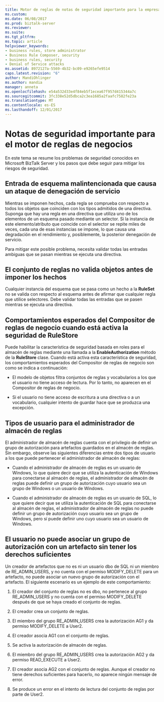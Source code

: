 ```yaml
---
title: Motor de reglas de notas de seguridad importante para la empresa | Documentos de Microsoft
ms.custom: 
ms.date: 06/08/2017
ms.prod: biztalk-server
ms.reviewer: 
ms.suite: 
ms.tgt_pltfrm: 
ms.topic: article
helpviewer_keywords:
- business rules, store administrator
- Business Rule Composer, security
- business rules, security
- Denial of Service attacks
ms.assetid: 8972127a-5569-4b32-bc09-e9265efe9514
caps.latest.revision: "6"
author: MandiOhlinger
ms.author: mandia
manager: anneta
ms.openlocfilehash: e54a532d33e4f84eb5f1ecea67f957d415344a7c
ms.sourcegitcommit: 3fc338e52d5dbca2c3ea1685a2faafc7582fe23a
ms.translationtype: MT
ms.contentlocale: es-ES
ms.lasthandoff: 12/01/2017
---
```

# <a name="important-security-notes-for-the-business-rule-engine"></a>Notas de seguridad importante para el motor de reglas de negocios
En este tema se resume los problemas de seguridad conocidos en Microsoft BizTalk Server y los pasos que debe seguir para mitigar los riesgos de seguridad.  
  
## <a name="malicious-schema-input-causing-denial-of-service-attack"></a>Entrada de esquema malintencionada que causa un ataque de denegación de servicio  
 Mientras se imponen hechos, cada regla se comprueba con respecto a todos los objetos que coinciden con los tipos admitidos de una directiva. Suponga que hay una regla en una directiva que utiliza uno de los elementos de un esquema pasado mediante un selector. Si la instancia de este elemento/atributo que coincide con el selector se repite miles de veces, cada una de esas instancias se impone, lo que causa una degradación en el rendimiento y, posiblemente, la posterior denegación de servicio.  
  
 Para mitigar este posible problema, necesita validar todas las entradas ambiguas que se pasan mientras se ejecuta una directiva.  
  
## <a name="ruleset-not-validating-objects-before-asserting-the-facts"></a>El conjunto de reglas no valida objetos antes de imponer los hechos  
 Cualquier instancia del esquema que se pasa como un hecho a la **RuleSet** no se valida con respecto al esquema antes de afirmar que cualquier regla que utilice selectores. Debe validar todas las entradas que se pasen mientras se ejecuta una directiva.  
  
## <a name="expected-behaviors-of-the-business-rule-composer-when-rulestore-security-is-on"></a>Comportamientos esperados del Compositor de reglas de negocio cuando está activa la seguridad de RuleStore  
 Puede habilitar la característica de seguridad basada en roles para el almacén de reglas mediante una llamada a la **EnableAuthorization** método de la **RuleStore** clase. Cuando está activa esta característica de seguridad, los comportamientos esperados del Compositor de reglas de negocio son como se indica a continuación:  
  
-   El modelo de objetos filtra conjuntos de reglas y vocabularios a los que el usuario no tiene acceso de lectura. Por lo tanto, no aparecen en el Compositor de reglas de negocio.  
  
-   Si el usuario no tiene acceso de escritura a una directiva o a un vocabulario, cualquier intento de guardar hace que se produzca una excepción.  
  
## <a name="user-types-for-rule-store-administrator"></a>Tipos de usuario para el administrador de almacén de reglas  
 El administrador de almacén de reglas cuenta con el privilegio de definir un grupo de autorización para artefactos guardados en el almacén de reglas. Sin embargo, observe las siguientes diferencias entre dos tipos de usuario a los que puede pertenecer el administrador de almacén de reglas:  
  
-   Cuando el administrador de almacén de reglas es un usuario de Windows, lo que quiere decir que se utiliza la autenticación de Windows para conectarse al almacén de reglas, el administrador de almacén de reglas puede definir un grupo de autorización cuyo usuario sea un grupo de Windows o un usuario de Windows.  
  
-   Cuando el administrador de almacén de reglas es un usuario de SQL, lo que quiere decir que se utiliza la autenticación de SQL para conectarse al almacén de reglas, el administrador de almacén de reglas no puede definir un grupo de autorización cuyo usuario sea un grupo de Windows, pero sí puede definir uno cuyo usuario sea un usuario de Windows.  
  
## <a name="user-cannot-associate-an-authorization-group-with-an-artifact-without-sufficient-rights"></a>El usuario no puede asociar un grupo de autorización con un artefacto sin tener los derechos suficientes  
 Un creador de artefactos que no es ni un usuario dbo de SQL ni un miembro de RE_ADMIN_USERS, y no cuenta con el permiso MODIFY_DELETE para un artefacto, no puede asociar un nuevo grupo de autorización con el artefacto. El siguiente escenario es un ejemplo de este comportamiento:  
  
1.  El creador del conjunto de reglas no es dbo, no pertenece al grupo RE_ADMIN_USERS y no cuenta con el permiso MODIFY_DELETE después de que se haya creado el conjunto de reglas.  
  
2.  El creador crea un conjunto de reglas.  
  
3.  El miembro del grupo RE_ADMIN_USERS crea la autorización AG1 y da permiso MODIFY_DELETE a User2.  
  
4.  El creador asocia AG1 con el conjunto de reglas.  
  
5.  Se activa la autorización de almacén de reglas.  
  
6.  El miembro del grupo RE_ADMIN_USERS crea la autorización AG2 y da permiso READ_EXECUTE a User2.  
  
7.  El creador asocia AG2 con el conjunto de reglas. Aunque el creador no tiene derechos suficientes para hacerlo, no aparece ningún mensaje de error.  
  
8.  Se produce un error en el intento de lectura del conjunto de reglas por parte de User2.